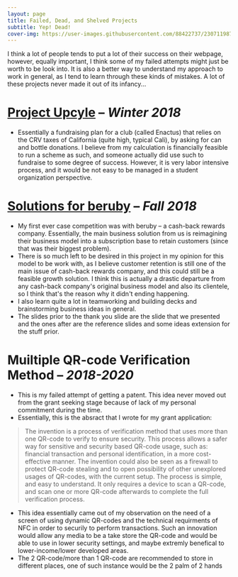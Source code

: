 ```yaml
---
layout: page
title: Failed, Dead, and Shelved Projects
subtitle: Yep! Dead!
cover-img: https://user-images.githubusercontent.com/88422737/230711987-8602dbaa-2e08-4a3f-a8d2-7c0de1e46cde.png
---
```


I think a lot of people tends to put a lot of their success on their webpage, however, equally important, I think some of my failed attempts might just be worth to be look into. It is also a better way to understand my approach to work in general, as I tend to learn through these kinds of mistakes. A lot of these projects never made it out of its infancy...

# [Project Upcyle](/assets/ProjectUpcycle.pdf) – *Winter 2018*
  - Essentially a fundraising plan for a club (called Enactus) that relies on the CRV taxes of California (quite high, typical Cali), by asking for can and bottle donations. I believe from my calculation is financially feasible to run a scheme as such, and someone actually did use such to fundraise to some degree of success. However, it is very labor intensive process, and it would be not easy to be managed in a student organization perspective.


# [Solutions for beruby](https://docs.google.com/presentation/d/1FrR5l_Tn3_pjkn-LJznG3mQnEn9_DHTagOAZq07nA3I/edit?usp=sharing) – *Fall 2018*
  - My first ever case competition was with beruby – a cash-back rewards company. Essentially, the main business solution from us is reimagining their business model into a subscription base to retain customers (since that was their biggest problem). 
  - There is so much left to be desired in this project in my opinion for this model to be work with, as I believe customer retention is still one of the main issue of cash-back rewards company, and this could still be a feasible growth solution. I think this is actually a drastic departure from any cash-back company's original business model and also its clientele, so I think that's the reason why it didn't ending happening. 
  - I also learn quite a lot in teamworking and building decks and brainstorming business ideas in general. 
  - The slides prior to the thank you slide are the slide that we presented and the ones after are the reference slides and some ideas extension for the stuff prior.


# Muiltiple QR-code Verification Method – *2018-2020*
  - This is my failed attempt of getting a patent. This idea never moved out from the grant seeking stage because of lack of my personal commitment during the time.
  - Essentially, this is the absract that I wrote for my grant application: 
   > The invention is a process of verification method that uses more than one QR-code to verify to ensure security. This process allows a safer way for sensitive and security based QR-code usage, such as: financial transaction and personal identification, in a more cost-effective manner. The invention could also be seen as a firewall to protect QR-code stealing and to open possibility of other unexplored usages of QR-codes, with the current setup. The process is simple, and easy to understand. It only requires a device to scan a QR-code, and scan one or more QR-code afterwards to complete the full verification process.
   - This idea essentially came out of my observation on the need of a screen of using dynamic QR-codes and the technical requirments of NFC in order to securily to perform transactions. Such an innovation would allow any media to be a take store the QR-code and would be able to use in lower security settings, and maybe extremly benefical to lower-income/lower developed areas.
   - The 2 QR-code/more than 1 QR-code are recommended to store in different places, one of such instance would be the 2 palm of 2 hands
